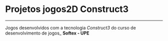 # Projetos jogos2D Construct3
---
 Jogos desenvolvidos com a tecnologia *Construct3* do curso de desenvolvimento de jogos_ **Softex - UPE**
